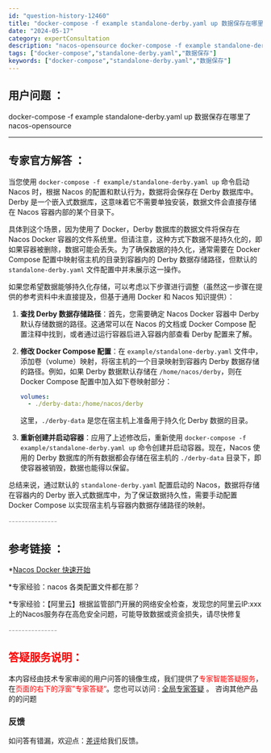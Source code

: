 ```yaml
---
id: "question-history-12460"
title: "docker-compose -f example standalone-derby.yaml up 数据保存在哪里了 nacos-opensource"
date: "2024-05-17"
category: expertConsultation
description: "nacos-opensource docker-compose -f example standalone-derby.yaml up 数据保存在哪里了"
tags: ["docker-compose","standalone-derby.yaml","数据保存"]
keywords: ["docker-compose","standalone-derby.yaml","数据保存"]
---
```


## 用户问题 ： 
 docker-compose -f example standalone-derby.yaml up 数据保存在哪里了 nacos-opensource 

---------------
## 专家官方解答 ：

当您使用 `docker-compose -f example/standalone-derby.yaml up` 命令启动 Nacos 时，根据 Nacos 的配置和默认行为，数据将会保存在 Derby 数据库中。Derby 是一个嵌入式数据库，这意味着它不需要单独安装，数据文件会直接存储在 Nacos 容器内部的某个目录下。

具体到这个场景，因为使用了 Docker，Derby 数据库的数据文件将保存在 Nacos Docker 容器的文件系统里。但请注意，这种方式下数据不是持久化的，即如果容器被删除，数据可能会丢失。为了确保数据的持久化，通常需要在 Docker Compose 配置中映射宿主机的目录到容器内的 Derby 数据存储路径，但默认的 `standalone-derby.yaml` 文件配置中并未展示这一操作。

如果您希望数据能够持久化存储，可以考虑以下步骤进行调整（虽然这一步骤在提供的参考资料中未直接提及，但基于通用 Docker 和 Nacos 知识提供）：

1. **查找 Derby 数据存储路径**：首先，您需要确定 Nacos Docker 容器中 Derby 默认存储数据的路径。这通常可以在 Nacos 的文档或 Docker Compose 配置注释中找到，或者通过运行容器后进入容器内部查看 Derby 配置来了解。

2. **修改 Docker Compose 配置**：在 `example/standalone-derby.yaml` 文件中，添加卷（volume）映射，将宿主机的一个目录映射到容器内 Derby 数据存储的路径。例如，如果 Derby 数据默认存储在 `/home/nacos/derby`，则在 Docker Compose 配置中加入如下卷映射部分：

   ```yaml
   volumes:
     - ./derby-data:/home/nacos/derby
   ```

   这里，`./derby-data` 是您在宿主机上准备用于持久化 Derby 数据的目录。

3. **重新创建并启动容器**：应用了上述修改后，重新使用 `docker-compose -f example/standalone-derby.yaml up` 命令创建并启动容器。现在，Nacos 使用的 Derby 数据库的所有数据都会存储在宿主机的 `./derby-data` 目录下，即使容器被销毁，数据也能得以保留。

总结来说，通过默认的 `standalone-derby.yaml` 配置启动的 Nacos，数据将存储在容器内的 Derby 嵌入式数据库中，为了保证数据持久性，需要手动配置 Docker Compose 以实现宿主机与容器内数据存储路径的映射。


<font color="#949494">---------------</font> 


## 参考链接 ：

*[Nacos Docker 快速开始](https://nacos.io/docs/latest/quickstart/quick-start-docker)
 
 *专家经验：nacos 各类配置文件都在那？ 
 
 *专家经验：【阿里云】根据监管部门开展的网络安全检查，发现您的阿里云IP:xxx上的Nacos服务存在高危安全问题，可能导致数据或资金损失，请尽快修复 


 <font color="#949494">---------------</font> 
 


## <font color="#FF0000">答疑服务说明：</font> 

本内容经由技术专家审阅的用户问答的镜像生成，我们提供了<font color="#FF0000">专家智能答疑服务</font>，在<font color="#FF0000">页面的右下的浮窗”专家答疑“</font>。您也可以访问 : [全局专家答疑](https://opensource.alibaba.com/chatBot) 。 咨询其他产品的的问题

### 反馈
如问答有错漏，欢迎点：[差评](https://ai.nacos.io/user/feedbackByEnhancerGradePOJOID?enhancerGradePOJOId=13839)给我们反馈。
